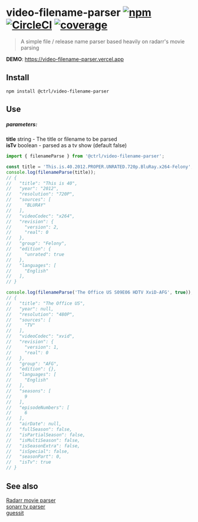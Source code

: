 # video-filename-parser [![npm](https://img.shields.io/npm/v/@ctrl/video-filename-parser.svg?maxAge=3600)](https://www.npmjs.com/package/@ctrl/video-filename-parser) [![CircleCI](https://badgen.net/circleci/github/scttcper/video-filename-parser)](https://circleci.com/gh/scttcper/video-filename-parser) [![coverage](https://codecov.io/gh/scttcper/video-filename-parser/branch/master/graph/badge.svg)](https://codecov.io/gh/scttcper/video-filename-parser)

> A simple file / release name parser based heavily on radarr's movie parsing

__DEMO__: https://video-filename-parser.vercel.app  

## Install

```console
npm install @ctrl/video-filename-parser
```

## Use

##### parameters:  
**title** string - The title or filename to be parsed  
**isTv** boolean - parsed as a tv show (default false)  

```ts
import { filenameParse } from '@ctrl/video-filename-parser';

const title = 'This.is.40.2012.PROPER.UNRATED.720p.BluRay.x264-Felony';
console.log(filenameParse(title));
// {
//   "title": "This is 40",
//   "year": "2012",
//   "resolution": "720P",
//   "sources": [
//     "BLURAY"
//   ],
//   "videoCodec": "x264",
//   "revision": {
//     "version": 2,
//     "real": 0
//   },
//   "group": "Felony",
//   "edition": {
//     "unrated": true
//   },
//   "languages": [
//     "English"
//   ],
// }

console.log(filenameParse('The Office US S09E06 HDTV XviD-AFG', true));
// {
//   "title": "The Office US",
//   "year": null,
//   "resolution": "480P",
//   "sources": [
//     "TV"
//   ],
//   "videoCodec": "xvid",
//   "revision": {
//     "version": 1,
//     "real": 0
//   },
//   "group": "AFG",
//   "edition": {},
//   "languages": [
//     "English"
//   ],
//   "seasons": [
//     9
//   ],
//   "episodeNumbers": [
//     6
//   ],
//   "airDate": null,
//   "fullSeason": false,
//   "isPartialSeason": false,
//   "isMultiSeason": false,
//   "isSeasonExtra": false,
//   "isSpecial": false,
//   "seasonPart": 0,
//   "isTv": true
// }
```

## See also
[Radarr movie parser](https://github.com/Radarr/Radarr/blob/01ad015b1433ce792c24f019f701f3a8a59c4b2c/src/NzbDrone.Core/Parser/Parser.cs)  
[sonarr tv parser](https://github.com/Sonarr/Sonarr/blob/phantom-develop/src/NzbDrone.Core/Parser/Parser.cs)  
[guessit](https://github.com/guessit-io/guessit)
